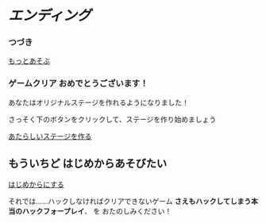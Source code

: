 # *エンディング*

### つづき

[もっとあそぶ](https://www.hackforplay.xyz/pickup)

### ゲームクリア おめでとうございます！

あなたはオリジナルステージを作れるようになりました！

さっそく下のボタンをクリックして、ステージを作り始めましょう

[あたらしいステージを作る](https://www.hackforplay.xyz/officials/make-rpg)

## もういちど はじめからあそびたい

[はじめからにする](stages/1/index.html)

それでは……ハックしなければクリアできないゲーム
**さえもハックしてしまう本当のハックフォープレイ**、
を おたのしみください！

